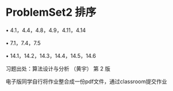 # ProblemSet2 排序

• 4.1，4.4，4.8，4.9，4.11，4.14

• 7.1，7.4，7.5

• 14.1，14.2，14.3，14.4，14.5，14.6

习题出处：算法设计与分析 （黄宇） 第 2 版

电子版同学自行将作业整合成一份pdf文件，通过classroom提交作业
